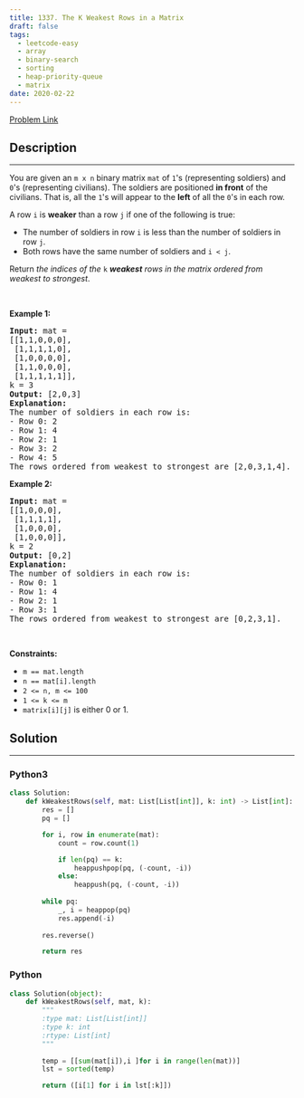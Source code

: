 ```yaml
---
title: 1337. The K Weakest Rows in a Matrix
draft: false
tags: 
  - leetcode-easy
  - array
  - binary-search
  - sorting
  - heap-priority-queue
  - matrix
date: 2020-02-22
---
```


[Problem Link](https://leetcode.com/problems/the-k-weakest-rows-in-a-matrix/)

## Description

---
<p>You are given an <code>m x n</code> binary matrix <code>mat</code> of <code>1</code>&#39;s (representing soldiers) and <code>0</code>&#39;s (representing civilians). The soldiers are positioned <strong>in front</strong> of the civilians. That is, all the <code>1</code>&#39;s will appear to the <strong>left</strong> of all the <code>0</code>&#39;s in each row.</p>

<p>A row <code>i</code> is <strong>weaker</strong> than a row <code>j</code> if one of the following is true:</p>

<ul>
	<li>The number of soldiers in row <code>i</code> is less than the number of soldiers in row <code>j</code>.</li>
	<li>Both rows have the same number of soldiers and <code>i &lt; j</code>.</li>
</ul>

<p>Return <em>the indices of the </em><code>k</code><em> <strong>weakest</strong> rows in the matrix ordered from weakest to strongest</em>.</p>

<p>&nbsp;</p>
<p><strong class="example">Example 1:</strong></p>

<pre>
<strong>Input:</strong> mat = 
[[1,1,0,0,0],
 [1,1,1,1,0],
 [1,0,0,0,0],
 [1,1,0,0,0],
 [1,1,1,1,1]], 
k = 3
<strong>Output:</strong> [2,0,3]
<strong>Explanation:</strong> 
The number of soldiers in each row is: 
- Row 0: 2 
- Row 1: 4 
- Row 2: 1 
- Row 3: 2 
- Row 4: 5 
The rows ordered from weakest to strongest are [2,0,3,1,4].
</pre>

<p><strong class="example">Example 2:</strong></p>

<pre>
<strong>Input:</strong> mat = 
[[1,0,0,0],
 [1,1,1,1],
 [1,0,0,0],
 [1,0,0,0]], 
k = 2
<strong>Output:</strong> [0,2]
<strong>Explanation:</strong> 
The number of soldiers in each row is: 
- Row 0: 1 
- Row 1: 4 
- Row 2: 1 
- Row 3: 1 
The rows ordered from weakest to strongest are [0,2,3,1].
</pre>

<p>&nbsp;</p>
<p><strong>Constraints:</strong></p>

<ul>
	<li><code>m == mat.length</code></li>
	<li><code>n == mat[i].length</code></li>
	<li><code>2 &lt;= n, m &lt;= 100</code></li>
	<li><code>1 &lt;= k &lt;= m</code></li>
	<li><code>matrix[i][j]</code> is either 0 or 1.</li>
</ul>


## Solution

---
### Python3
``` py title='the-k-weakest-rows-in-a-matrix'
class Solution:
    def kWeakestRows(self, mat: List[List[int]], k: int) -> List[int]:
        res = []
        pq = []

        for i, row in enumerate(mat):
            count = row.count(1)

            if len(pq) == k:
                heappushpop(pq, (-count, -i))
            else:
                heappush(pq, (-count, -i))
        
        while pq:
            _, i = heappop(pq)
            res.append(-i)
        
        res.reverse()

        return res
```
### Python
``` py title='the-k-weakest-rows-in-a-matrix'
class Solution(object):
    def kWeakestRows(self, mat, k):
        """
        :type mat: List[List[int]]
        :type k: int
        :rtype: List[int]
        """
        
        temp = [[sum(mat[i]),i ]for i in range(len(mat))]
        lst = sorted(temp)

        return ([i[1] for i in lst[:k]])
```

